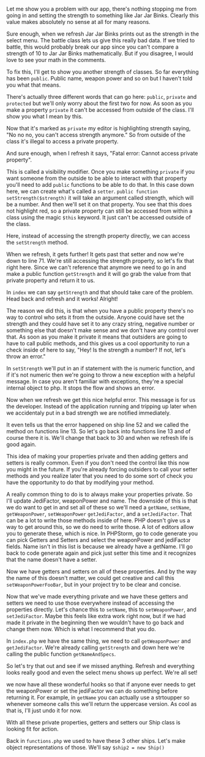 Let me show you a problem with our app, there's nothing stopping me from going
in and setting the strength to something like Jar Jar Binks. Clearly this value
makes absolutely no sense at all for many reasons. 

Sure enough, when we refresh Jar Jar Binks prints out as the strength in the select
menu. The battle class lets us give this really bad data. If we tried to battle, this
would probably break our app since you can't compare a strength of 10 to Jar Jar Binks
mathematically. But if you disagree, I would love to see your math in the comments.

To fix this, I'll get to show you another strength of classes. So far everything has
been `public`. Public name, weapon power and so on but I haven't told you what that means.

There's actually three different words that can go here: `public`, `private` and `protected`
but we'll only worry about the first two for now. As soon as you make a property `private`
it can't be accessed from outside of the class. I'll show you what I mean by this.

Now that it's marked as `private` my editor is highlighting strength saying, "No no no,
you can't access strength anymore." So from outside of the class it's illegal to access
a private property.

And sure enough, when I refresh it says, "Fatal error: Cannot access private property".

This is called a visibility modifier. Once you make something `private` if you want 
someone from the outside to be able to interact with that property you'll need to add
`public` functions to be able to do that. In this case down here, we can create what's
called a `setter`. `public function setStrength($strength)` it will take an argument
called strength, which will be a number. And then we'll set it on that property. You
see that this does not highlight red, so a private property can still be accessed from
within a class using the magic `$this` keyword. It just can't be accessed outside of the 
class.

Here, instead of accessing the strength property directly, we can access the `setStrength`
method. 

When we refresh, it gets further! It gets past that setter and now we're down to line 71.
We're still accessing the strength property, so let's fix that right here. Since we can't
reference that anymore we need to go in and make a public function `getStrength` and it
will go grab the value from that private property and return it to us.

In `index` we can say `getStrength` and that should take care of the problem. Head back
and refresh and it works! Alright!

The reason we did this, is that when you have a public property there's no way to control
who sets it from the outside. Anyone could have set the strength and they could have set
it to any crazy string, negative number or something else that doesn't make sense and we
don't have any control over that. As soon as you make it private it means that outsiders
are going to have to call public methods, and this gives us a cool opportunity to run
a check inside of here to say, "Hey! Is the strength a number? If not, let's throw an 
error." 

In `setStrength` we'll put in an if statement with the is numeric function, and if it's
not numeric then we're going to throw a new exception with a helpful message. In case you 
aren't familiar with exceptions, they're a special internal object to php. It stops the 
flow and shows an error. 

Now when we refresh we get this nice helpful error. This message is for us the developer.
Instead of the application running and tripping up later when we accidentaly put in a 
bad strength we are notified immediately. 

It even tells us that the error happened on ship line 52 and we called the method on
functions line 13. So let's go back into functions line 13 and of course there it is.
We'll change that back to 30 and when we refresh life is good again. 

This idea of making your properties private and then adding getters and setters is 
really common. Even if you don't need the control like this now you might in the future.
If you're already forcing outsiders to call your setter methods and you realize later that
you need to do some sort of check you have the opportunity to do that by modifying your
method. 

A really common thing to do is to always make your properties private. So I'll update
JediFactor, weaponPower and name. The downside of this is that we do want to get in and
set all of these so we'll need a `getName`, `setName`, `getWeaponPower`, `setWeaponPower`
`getJediFactor`, and a `setJediFactor`. That can be a lot to write those methods inside of
here. PHP doesn't give us a way to get around this, so we do need to write those. A lot of
editors allow you to generate these, which is nice. In PHPStorm, go to code generate you 
can pick Getters and Setters and select the weaponPower and jediFactor fields. Name isn't 
in this list is because we already have a getName. I'll go back to code generate again and 
pick just setter this time and it recognizes that the name doesn't have a setter.

Now we have getters and setters on all of these properties. And by the way the name
of this doesn't matter, we could get creative and call this `setWeaponPowerFooBar`, but in
your project try to be clear and concise.

Now that we've made everything private and we have these getters and setters we need to
use those everywhere instead of accessing the properties directly. Let's chance this to
`setName`, this to `setWeaponPower`, and `setJediFactor`. Maybe this feels like extra work
right now, but if we had made it private in the beginning then we wouldn't have to go back
and change them now. Which is what I recommend that you do. 

In `index.php` we have the same thing, we need to call `getWeaponPower` and `getJediFactor`.
We're already calling `getStrength` and down here we're calling the public function
`getNameAndSpecs`.

So let's try that out and see if we missed anything. Refresh and everything looks really 
good and even the select menu shows up perfect. We're all set!

we now have all these wonderful hooks so that if anyone ever needs to get the weaponPower
or set the jediFactor we can do something before returning it. For example, in `getName`
you can actually use a strtoupper so whenever someone calls this we'll return the uppercase
version. As cool as that is, I'll just undo it for now.

With all these private properties, getters and setters our Ship class is looking fit for
action. 

Back in `functions.php` we used to have these 3 other ships. Let's make object representations
of those. We'll say `$ship2 = new Ship()`




